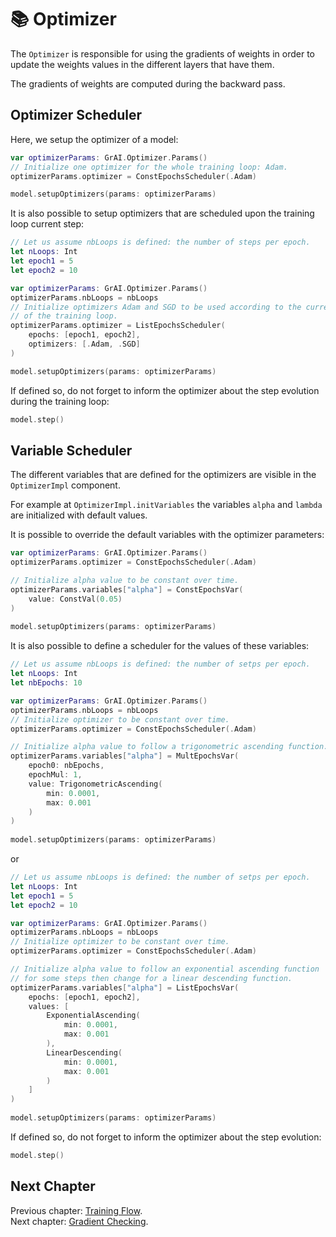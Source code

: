# 📚 Optimizer

The `Optimizer` is responsible for using the gradients of weights 
in order to update the weights values in the different layers that have them. 

The gradients of weights are computed during the backward pass.

## Optimizer Scheduler

Here, we setup the optimizer of a model: 

```swift 
var optimizerParams: GrAI.Optimizer.Params()
// Initialize one optimizer for the whole training loop: Adam.
optimizerParams.optimizer = ConstEpochsScheduler(.Adam)

model.setupOptimizers(params: optimizerParams)
```

It is also possible to setup optimizers that are scheduled upon 
the training loop current step: 

```swift 
// Let us assume nbLoops is defined: the number of steps per epoch.
let nLoops: Int 
let epoch1 = 5
let epoch2 = 10

var optimizerParams: GrAI.Optimizer.Params()
optimizerParams.nbLoops = nbLoops
// Initialize optimizers Adam and SGD to be used according to the current step 
// of the training loop.
optimizerParams.optimizer = ListEpochsScheduler(
    epochs: [epoch1, epoch2],
    optimizers: [.Adam, .SGD]
)

model.setupOptimizers(params: optimizerParams)
```

If defined so, do not forget to inform the optimizer about the step 
evolution during the training loop: 

```swift 
model.step()
```

## Variable Scheduler

The different variables that are defined for the optimizers are 
visible in the `OptimizerImpl` component.

For example at `OptimizerImpl.initVariables` the variables `alpha` and 
`lambda` are initialized with default values. 

It is possible to override the default variables with the optimizer parameters:

```swift
var optimizerParams: GrAI.Optimizer.Params()
optimizerParams.optimizer = ConstEpochsScheduler(.Adam)

// Initialize alpha value to be constant over time.
optimizerParams.variables["alpha"] = ConstEpochsVar(
    value: ConstVal(0.05)
)
        
model.setupOptimizers(params: optimizerParams)
```

It is also possible to define a scheduler for the values of these variables: 

```swift
// Let us assume nbLoops is defined: the number of setps per epoch.
let nLoops: Int 
let nbEpochs: 10

var optimizerParams: GrAI.Optimizer.Params()
optimizerParams.nbLoops = nbLoops
// Initialize optimizer to be constant over time.
optimizerParams.optimizer = ConstEpochsScheduler(.Adam)

// Initialize alpha value to follow a trigonometric ascending function.
optimizerParams.variables["alpha"] = MultEpochsVar(
    epoch0: nbEpochs,
    epochMul: 1,
    value: TrigonometricAscending(
        min: 0.0001,
        max: 0.001
    )
)
        
model.setupOptimizers(params: optimizerParams)
```

or 

```swift
// Let us assume nbLoops is defined: the number of setps per epoch.
let nLoops: Int 
let epoch1 = 5
let epoch2 = 10

var optimizerParams: GrAI.Optimizer.Params()
optimizerParams.nbLoops = nbLoops
// Initialize optimizer to be constant over time.
optimizerParams.optimizer = ConstEpochsScheduler(.Adam)

// Initialize alpha value to follow an exponential ascending function 
// for some steps then change for a linear descending function.
optimizerParams.variables["alpha"] = ListEpochsVar(
    epochs: [epoch1, epoch2],
    values: [
        ExponentialAscending(
            min: 0.0001,
            max: 0.001
        ),
        LinearDescending(
            min: 0.0001,
            max: 0.001
        )
    ]
)
        
model.setupOptimizers(params: optimizerParams)
```

If defined so, do not forget to inform the optimizer about the step 
evolution: 

```swift 
model.step()
```

## Next Chapter

Previous chapter: [Training Flow](TRAINING.md). \
Next chapter: [Gradient Checking](GRADIENT_CHECKING.md).
